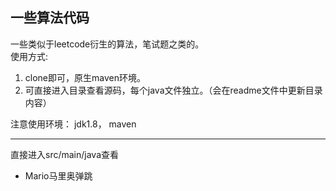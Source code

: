 ## 一些算法代码
一些类似于leetcode衍生的算法，笔试题之类的。</br>
使用方式:</br>
1. clone即可，原生maven环境。
2. 可直接进入目录查看源码，每个java文件独立。（会在readme文件中更新目录内容）

注意使用环境：
jdk1.8， maven
***
直接进入src/main/java查看
- Mario马里奥弹跳
